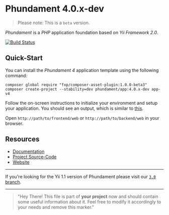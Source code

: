 Phundament 4.0.x-dev
====================

> Please note: This is a `beta` version.

_Phundament_ is a _PHP_ application foundation based on _Yii Framework 2.0_.

[![Build Status](https://travis-ci.org/phundament/app.svg?branch=4.0)](https://travis-ci.org/phundament/app)


Quick-Start
-----------

You can install the _Phundament 4_ application template using the following command:

~~~
composer global require "fxp/composer-asset-plugin:1.0.0-beta3"
composer create-project --stability=dev phundament/app:4.0.x-dev app-v4
~~~

Follow the on-screen instructions to initialize your environment and setup your application.
You should see an output, which is similar to [this](https://gist.github.com/schmunk42/3bcfbba5411bb9ea66f4).

Open `http://path/to/frontend/web` or `http://path/to/backend/web` in your browser.


Resources
---------

- [Documentation](docs/README.md)
- [Project Source-Code](https://github.com/phundament/app)
- [Website](http://phundament.com)

---

If you're looking for the Yii 1.1 version of Phundament please visit our [`3.0` branch](https://github.com/phundament/app/tree/3.0).

---

> "Hey There! This file is part of **your project** now and should contain some useful information about it.
> Feel free to modify it accordingly to your needs and remove this marker."
